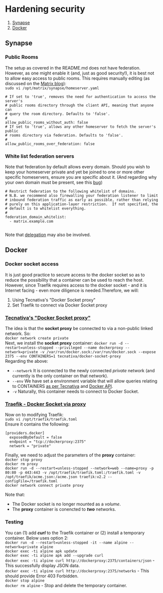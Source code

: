 
# Hardening security

1. [Synapse](#synapse)
2. [Docker](#docker)

## Synapse  
### Public Rooms
The setup as covered in the README.md does not have federation. However, as one might enable it (and, just as good security!), it is best not to allow easy access to public rooms. This requires manually editing (as discussed on the [Matrix blog](https://matrix.org/blog/2019/11/09/avoiding-unwelcome-visitors-on-private-matrix-servers)):  
`sudo vi /opt/matrix/synapse/homeserver.yaml`  
```
# If set to 'true', removes the need for authentication to access the server's
# public rooms directory through the client API, meaning that anyone can          
# query the room directory. Defaults to 'false'.                            
#                                                                           
allow_public_rooms_without_auth: false
# If set to 'true', allows any other homeserver to fetch the server's public
# rooms directory via federation. Defaults to 'false'.             
#                                                                     
allow_public_rooms_over_federation: false 
```

### White list federation servers
Note that federation by default allows every domain. Should you wish to keep your homeserver private and yet be joined to one or more other specific homeservers, ensure you are specific about it. (And regarding why your own domain must be present, see this [bug](https://github.com/matrix-org/synapse/issues/6635))
```
# Restrict federation to the following whitelist of domains.                      
# N.B. we recommend also firewalling your federation listener to limit            
# inbound federation traffic as early as possible, rather than relying                 
# purely on this application-layer restriction.  If not specified, the        
# default is to whitelist everything.                                           
#                                                                                                 
federation_domain_whitelist:                                                                                                         
  - matrix.example.com                                                     
                                
```
Note that [delegation](https://github.com/matrix-org/synapse/blob/master/docs/delegate.md) may also be involved.

## Docker
### Docker socket access
It is just good practice to secure access to the docker socket so as to reduce the possibility that a container can be used to reach the host. However, since Traefik requires access to the docker socket - and it is Internet facing - even more diligence is needed.Therefore, we will:
1. Using Tecnativa's "Docker Socket proxy"
2. Set Traefik to connect via Docker Socket proxy

### [Tecnativa's "Docker Socket proxy"](https://github.com/Tecnativa/docker-socket-proxy)
The idea is that the **socket proxy** be connected to via a non-public linked network. So:  
`docker network create private`  
Next, we install the **socket proxy** container:
`docker run -d --restart=unless-stopped --privileged --name dockerproxy --network=private -v /var/run/docker.sock:/var/run/docker.sock --expose 2375 --env CONTAINERS=1 tecnativa/docker-socket-proxy`  
Regarding the above:  
* `--network` It is connected to the newly connected *private* network (and currently is the only container on that network).
* `--env` We have set a environment variable that will allow queries relating to CONTAINERS [as per Tecnativa](https://github.com/Tecnativa/docker-socket-proxy#not-always-needed) and [Docker API](https://docs.docker.com/engine/api/v1.40/#operation/ContainerList).  
* `-v` Naturally, this container needs to connect to Docker Socket.  

### [Traefik - Docker Socket via proxy](https://chriswiegman.com/2019/11/protecting-your-docker-socket-with-traefik-2/)
Now on to modifying Traefik:  
`sudo vi /opt/traefik/traefik.toml`  
Ensure it contains the following:  
```
[providers.docker]
  exposedByDefault = false
  endpoint = "tcp://dockerproxy:2375"
  network = "private"

```
Finally, we need to adjust the parameters of the **proxy** container:  
`docker stop proxy`  
`docker rm proxy`  
`docker run -d --restart=unless-stopped --network=web --name=proxy -p 80:80 -p 443:443 -v /opt/traefik/traefik.toml:/traefik.toml -v /opt/traefik/acme.json:/acme.json traefik:v2.2 --configFile=/traefik.toml`  
`docker network connect private proxy`  

Note that:
* The Docker socket is no longer mounted as a *volume*.
* The **proxy** container is conencted to ***two*** networks.

### Testing
You can (1) add ***curl*** to the Traefik container or (2) install a temporary container. Below uses option 2:  
`docker run -d --restart=unless-stopped -it --name alpine --network=private alpine`  
`docker exec -ti alpine apk update`  
`docker exec -ti alpine apk add --upgrade curl`  
`docker exec -ti alpine curl http://dockerproxy:2375/containers/json` - This successfully display JSON data.  
`docker exec -ti alpine curl http://dockerproxy:2375/networks` - This should provide Error 403 Forbidden.  
`docker stop alpine`  
`docker rm alpine` - Stop and delete the temporary container.  
